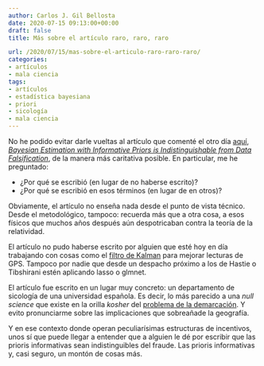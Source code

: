 ```yaml
---
author: Carlos J. Gil Bellosta
date: 2020-07-15 09:13:00+00:00
draft: false
title: Más sobre el artículo raro, raro, raro

url: /2020/07/15/mas-sobre-el-articulo-raro-raro-raro/
categories:
- artículos
- mala ciencia
tags:
- artículos
- estadística bayesiana
- priori
- sicología
- mala ciencia
---
```


No he podido evitar darle vueltas al artículo que comenté el otro día [aquí](https://www.datanalytics.com/2020/07/06/un-articulo-muy-raro-raro-raro/), _[Bayesian Estimation with Informative Priors is Indistinguishable from Data Falsification](https://www.cambridge.org/core/services/aop-cambridge-core/content/view/FFAB96BDC5EE3C64B144ECF8F90F31E9/S1138741619000416a.pdf/bayesian_estimation_with_informative_priors_is_indistinguishable_from_data_falsification.pdf)_, de la manera más caritativa posible. En particular, me he preguntado:

* ¿Por qué se escribió (en lugar de no haberse escrito)?
* ¿Por qué se escribió en esos términos (en lugar de en otros)?

Obviamente, el artículo no enseña nada desde el punto de vista técnico. Desde el metodológico, tampoco: recuerda más que a otra cosa, a esos físicos que muchos años después aún despotricaban contra la teoría de la relatividad.

El artículo no pudo haberse escrito por alguien que esté hoy en día trabajando con cosas como el [filtro de Kalman](https://arxiv.org/pdf/1712.01406.pdf) para mejorar lecturas de GPS. Tampoco por nadie que desde un despacho próximo a los de Hastie o Tibshirani estén aplicando lasso o glmnet.

El artículo fue escrito en un lugar muy concreto: un departamento de sicología de una universidad española. Es decir, lo más parecido a una _null science_ que existe en la orilla _kosher_ del [problema de la demarcación](https://es.wikipedia.org/wiki/Problema_de_la_demarcaci%C3%B3n). Y evito pronunciarme sobre las implicaciones que sobreañade la geografía.

Y en ese contexto donde operan peculiarísimas estructuras de incentivos, unos sí que puede llegar a entender que a alguien le dé por escribir que las prioris informativas sean indistinguibles del fraude. Las prioris informativas y, casi seguro, un montón de cosas más.